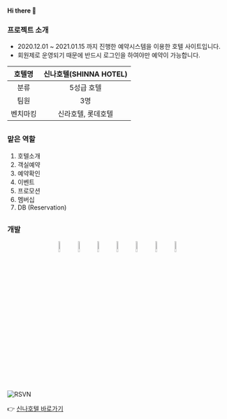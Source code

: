 #### Hi there 👋


### 프로젝트 소개

 * 2020.12.01 ~ 2021.01.15 까지 진행한 예약시스템을 이용한 호텔 사이트입니다.
 * 회원제로 운영되기 때문에 반드시 로그인을 하여야만 예약이 가능합니다.
 
 
 | 호텔명| 신나호텔(SHINNA HOTEL) |
|:----:|:----:|
| 분류 | 5성급 호텔 |
| 팀원 | 3명 |
| 벤치마킹 | 신라호텔, 롯데호텔 |

 ##
### 맡은 역할
1. 호텔소개
2. 객실예약
3. 예약확인
4. 이벤트
5. 프로모션
6. 멤버십
7. DB (Reservation)

##

### 개발 
<p align="center">
<img src="https://user-images.githubusercontent.com/69497845/104994630-2c398d80-5a68-11eb-9f51-86e6471ccf37.png" width="8%" height="8%">
<img src="https://user-images.githubusercontent.com/69497845/104995280-5f305100-5a69-11eb-8978-c901dd2ea402.png" width="8%" height="8%">
<img src="https://user-images.githubusercontent.com/69497845/104995524-cbab5000-5a69-11eb-8be7-f7974f9c1130.png" width="8%" height="8%">
<img src="https://user-images.githubusercontent.com/69497845/104995375-8f77ef80-5a69-11eb-9088-04194bb951f5.png" width="8%" height="8%">
<img src="https://user-images.githubusercontent.com/69497845/104995591-e4b40100-5a69-11eb-866e-9f0b777dba55.png" width="8%" height="8%">
<img src="https://user-images.githubusercontent.com/69497845/104995721-16c56300-5a6a-11eb-9747-2cc79d507471.png" width="8%" height="8%">
<img src="https://user-images.githubusercontent.com/69497845/104996726-bb947000-5a6b-11eb-86ba-19363d1f7f8d.png" width="8%" height="8%">
</p>

##

![RSVN](https://user-images.githubusercontent.com/69497845/104990884-e4fbce80-5a60-11eb-85f9-0ec61da8d315.gif)

 👉 [신나호텔 바로가기](http://embed.swq.co.kr/shinna/)

<!-- 
**jiunlee-hub/jiunlee-hub** is a ✨ _special_ ✨ repository because its `README.md` (this file) appears on your GitHub profile.

Here are some ideas to get you started:

- 🔭 I’m currently working on ...
- 🌱 I’m currently learning ...
- 👯 I’m looking to collaborate on ...
- 🤔 I’m looking for help with ...
- 💬 Ask me about ...
- 📫 How to reach me: ...
- 😄 Pronouns: ...
- ⚡ Fun fact: ...
-->

